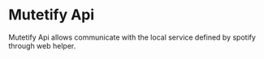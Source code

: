 # Mutetify Api


Mutetify Api allows communicate with the local service defined by spotify through web helper.